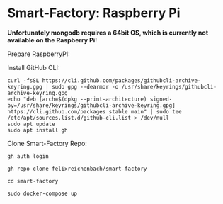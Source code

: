 # Smart-Factory: Raspberry Pi

**Unfortunately mongodb requires a 64bit OS, which is currently not available on the Raspberry Pi!**

Prepare RaspberryPI:

Install GitHub CLI:
```
curl -fsSL https://cli.github.com/packages/githubcli-archive-keyring.gpg | sudo gpg --dearmor -o /usr/share/keyrings/githubcli-archive-keyring.gpg
echo "deb [arch=$(dpkg --print-architecture) signed-by=/usr/share/keyrings/githubcli-archive-keyring.gpg] https://cli.github.com/packages stable main" | sudo tee /etc/apt/sources.list.d/github-cli.list > /dev/null
sudo apt update
sudo apt install gh
```

Clone Smart-Factory Repo:

```
gh auth login

gh repo clone felixreichenbach/smart-factory

cd smart-factory

sudo docker-compose up

```

